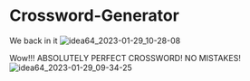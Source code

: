 # Crossword-Generator 

We back in it
![idea64_2023-01-29_10-28-08](https://user-images.githubusercontent.com/22419372/215317330-d0c144c5-5a8c-4184-990e-d529967c03d3.png)

Wow!!! ABSOLUTELY PERFECT CROSSWORD! NO MISTAKES!
![idea64_2023-01-29_09-34-25](https://user-images.githubusercontent.com/22419372/215314918-d86e1a98-63b6-4c79-b4e2-37e5fb435b9e.png)
